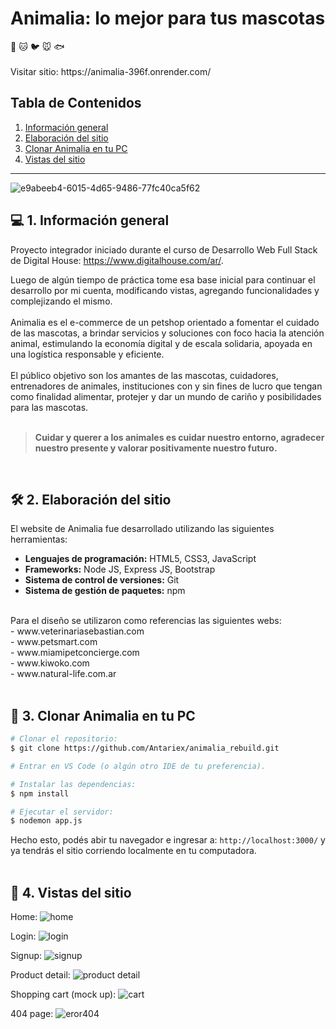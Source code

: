 <h1>Animalia: lo mejor para tus mascotas</h1>
🐶 🐱 🐦 🐭 🐟
<br>
<br>
Visitar sitio: https://animalia-396f.onrender.com/

## Tabla de Contenidos
1. <a href="#-1-informaci%C3%B3n-general">Información general</a>  
2. <a href="#%EF%B8%8F-2-elaboraci%C3%B3n-del-sitio">Elaboración del sitio</a>  
3. <a href="#-3-clonar-animalia-en-tu-pc">Clonar Animalia en tu PC</a>
4. <a href="#-4-Vistas-del-sitio">Vistas del sitio</a>
  
  ---  

![e9abeeb4-6015-4d65-9486-77fc40ca5f62](https://user-images.githubusercontent.com/100479971/164115117-5990176e-ac1e-4db5-927b-f222dafb2893.jpg)

<h2>💻 1. Información general</h2>

Proyecto integrador iniciado durante el curso de Desarrollo Web Full Stack de Digital House: https://www.digitalhouse.com/ar/.

Luego de algún tiempo de práctica tome esa base inicial para continuar el desarrollo por mi cuenta, modificando vistas, agregando funcionalidades y complejizando el mismo.
<br>
<br>
Animalia es el e-commerce de un petshop orientado a fomentar el cuidado de las mascotas, a brindar servicios y soluciones con foco hacia la atención animal, estimulando la economía digital y de escala solidaria, apoyada en una logística responsable y eficiente.
<br>
<br>
El público objetivo son los amantes de las mascotas, cuidadores, entrenadores de animales, instituciones con y sin fines de lucro que tengan como finalidad alimentar, protejer y dar un mundo de cariño y posibilidades para las mascotas.
<br> 
<br>
> **Cuidar y querer a los animales es cuidar nuestro entorno, agradecer nuestro presente y valorar positivamente nuestro futuro.**
<br>
<h2>🛠️ 2. Elaboración del sitio</h2>  
  
El website de Animalia fue desarrollado utilizando las siguientes herramientas:<br>
- **Lenguajes de programación:** HTML5, CSS3, JavaScript<br>
- **Frameworks:** Node JS, Express JS, Bootstrap<br>
- **Sistema de control de versiones:** Git<br>
- **Sistema de gestión de paquetes:** npm

<br>
Para el diseño se utilizaron como referencias las siguientes webs:<br>
- www.veterinariasebastian.com<br>  
- www.petsmart.com<br>  
- www.miamipetconcierge.com<br>  
- www.kiwoko.com<br>  
- www.natural-life.com.ar
<br>
<br>
<h2>👷 3. Clonar Animalia en tu PC</h2>

```bash
# Clonar el repositorio:
$ git clone https://github.com/Antariex/animalia_rebuild.git

# Entrar en VS Code (o algún otro IDE de tu preferencia).

# Instalar las dependencias:
$ npm install

# Ejecutar el servidor:
$ nodemon app.js

```

Hecho esto, podés abir tu navegador e ingresar a: `http://localhost:3000/` y ya tendrás el sitio corriendo localmente en tu computadora.
<br>
<br>
<h2>👀 4. Vistas del sitio</h2>

Home:
![home](https://github.com/Antariex/animalia_rebuild/assets/100479971/ff1ca304-aadd-45ee-a5ce-ad894e0c399d)

Login:
![login](https://github.com/Antariex/animalia_rebuild/assets/100479971/5ffafaaa-7bd2-41db-bc0c-fe0ffb6e9098)

Signup:
![signup](https://github.com/Antariex/animalia_rebuild/assets/100479971/35e42cb8-e3a7-43ef-8b21-d08e41eefc1e)

Product detail:
![product detail](https://github.com/Antariex/animalia_rebuild/assets/100479971/a0f077ff-140e-44e0-87eb-6437656addab)

Shopping cart (mock up):
![cart](https://github.com/Antariex/animalia_rebuild/assets/100479971/4e98fd34-472d-44e9-b062-bc41970e4b77)

404 page:
![eror404](https://github.com/Antariex/animalia_rebuild/assets/100479971/a8a94a5d-0193-4ddf-b184-8ec06437b4c9)
